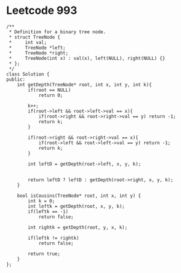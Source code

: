 # Leetcode 993
    /**
     * Definition for a binary tree node.
     * struct TreeNode {
     *     int val;
     *     TreeNode *left;
     *     TreeNode *right;
     *     TreeNode(int x) : val(x), left(NULL), right(NULL) {}
     * };
     */
    class Solution {
    public:
        int getDepth(TreeNode* root, int x, int y, int k){
            if(root == NULL)
                return 0;

            k++;
            if(root->left && root->left->val == x){
                if(root->right && root->right->val == y) return -1;
                return k;
            }

            if(root->right && root->right->val == x){
                if(root->left && root->left->val == y) return -1;
                return k;
            }

            int leftD = getDepth(root->left, x, y, k);


            return leftD ? leftD : getDepth(root->right, x, y, k);
        }

        bool isCousins(TreeNode* root, int x, int y) {
            int k = 0;
            int leftk = getDepth(root, x, y, k);
            if(leftk == -1)
                return false;

            int rightk = getDepth(root, y, x, k);

            if(leftk != rightk)
                return false;

            return true;
        }
    };
